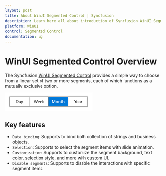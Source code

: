 ```yaml
---
layout: post
title: About WinUI Segmented Control | Syncfusion
description: Learn here all about introduction of Syncfusion WinUI Segmented Control(SfSegmentedControl) with key features and more. 
platform: WinUI
control: Segmented Control
documentation: ug
---
```


# WinUI Segmented Control Overview

The Syncfusion [WinUI Segmented Control](https://www.syncfusion.com/winui-controls/segmented-control) provides a simple way to choose from a linear set of two or more segments, each of which functions as a mutually exclusive option.

![Overview of WinUI Segmented Control](Overview_Images/winui-segmented-control-overview.png)

## Key features

* `Data binding`: Supports to bind both collection of strings and business objects.
* `Selection`: Supports to select the segment items with slide animation.
* `Customization`: Supports to customize the segment background, text color, selection style, and more with custom UI. 
* `Disable segments`: Supports to disable the interactions with specific segment items.